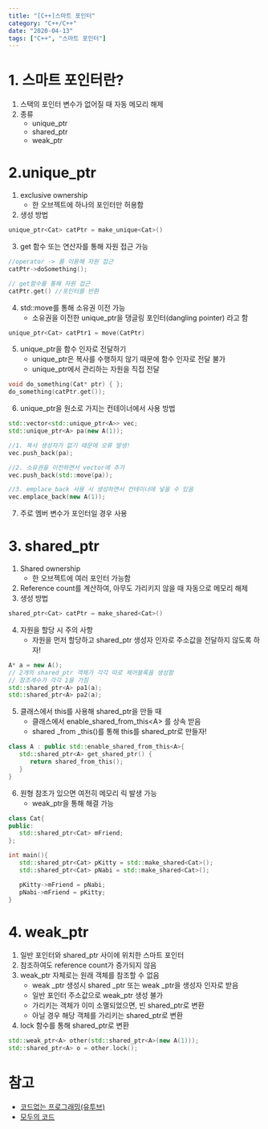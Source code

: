 ```yaml
---
title: "[C++]스마트 포인터"
category: "C++/C++"
date: "2020-04-13"
tags: ["C++", "스마트 포인터"]
---
```


# 1. 스마트 포인터란?

1. 스택의 포인터 변수가 없어질 때 자동 메모리 해제
2. 종류
   - unique_ptr
   - shared_ptr
   - weak_ptr

# 2.unique_ptr

1. exclusive ownership
   - 한 오브젝트에 하나의 포인터만 허용함
2. 생성 방법

```cpp
unique_ptr<Cat> catPtr = make_unique<Cat>()
```

3. get 함수 또는 연산자를 통해 자원 접근 가능

```cpp
//operator -> 를 이용해 자원 접근
catPtr->doSomething();

// get함수를 통해 자원 접근
catPtr.get() //포인터를 반환
```

4. std::move를 통해 소유권 이전 가능
   - 소유권을 이전한 unique_ptr을 댕글링 포인터(dangling pointer) 라고 함

```cpp
unique_ptr<Cat> catPtr1 = move(CatPtr)
```

5. unique_ptr을 함수 인자로 전달하기
   - unique_ptr은 복사를 수행하지 않기 때문에 함수 인자로 전달 불가
   - unique_ptr에서 관리하는 자원을 직접 전달

```cpp
void do_something(Cat* ptr) { };
do_something(catPtr.get());
```

6. unique_ptr을 원소로 가지는 컨테이너에서 사용 방법

```cpp
std::vector<std::unique_ptr<A>> vec;
std::unique_ptr<A> pa(new A(1));

//1. 복사 생성자가 없기 때문에 오류 발생!
vec.push_back(pa);

//2. 소유권을 이전하면서 vector에 추가
vec.push_back(std::move(pa));

//3. emplace_back 사용 시 생성하면서 컨테이너에 넣을 수 있음
vec.emplace_back(new A(1));
```

7. 주로 멤버 변수가 포인터일 경우 사용

# 3. shared_ptr

1. Shared ownership
   - 한 오브젝트에 여러 포인터 가능함
2. Reference count를 계산하여, 아무도 가리키지 않을 때 자동으로 메모리 해제
3. 생성 방법

```cpp
shared_ptr<Cat> catPtr = make_shared<Cat>()
```

4. 자원을 할당 시 주의 사항
   - 자원을 먼저 할당하고 shared_ptr 생성자 인자로 주소값을 전달하지 않도록 하자!

```cpp
A* a = new A();
// 2개의 shared_ptr 객체가 각각 따로 제어블록을 생성함
// 참조계수가 각각 1을 가짐
std::shared_ptr<A> pa1(a);
std::shared_ptr<A> pa2(a);
```

5. 클래스에서 this를 사용해 shared_ptr을 만들 때
   - 클래스에서 enable_shared_from_this\<A> 를 상속 받음
   - shared \_from \_this()를 통해 this를 shared_ptr로 만들자!

```cpp
class A : public std::enable_shared_from_this<A>{
   std::shared_ptr<A> get_shared_ptr() {
      return shared_from_this();
   }
}
```

6. 원형 참조가 있으면 여전히 메모리 릭 발생 가능
   - weak_ptr을 통해 해결 가능

```cpp
class Cat{
public:
   std::shared_ptr<Cat> mFriend;
};

int main(){
   std::shared_ptr<Cat> pKitty = std::make_shared<Cat>();
   std::shared_ptr<Cat> pNabi = std::make_shared<Cat>();

   pKitty->mFriend = pNabi;
   pNabi->mFriend = pKitty;
}
```

# 4. weak_ptr

1. 일반 포인터와 shared_ptr 사이에 위치한 스마트 포인터
2. 참조하여도 reference count가 증가되지 않음
3. weak_ptr 자체로는 원래 객체를 참조할 수 없음
   - weak \_ptr 생성시 shared \_ptr 또는 weak \_ptr을 생성자 인자로 받음
   - 일반 포인터 주소값으로 weak_ptr 생성 불가
   - 가리키는 객체가 이미 소멸되었으면, 빈 shared_ptr로 변환
   - 아닐 경우 해당 객체를 가리키는 shared_ptr로 변환
4. lock 함수를 통해 shared_ptr로 변환

```cpp
std::weak_ptr<A> other(std::shared_ptr<A>(new A(1)));
std::shared_ptr<A> o = other.lock();
```

# 참고

- [코드없는 프로그래밍(유투브)](https://www.youtube.com/channel/UCHcG02L6TSS-StkSbqVy6Fg)
- [모두의 코드](https://modoocode.com/229)
